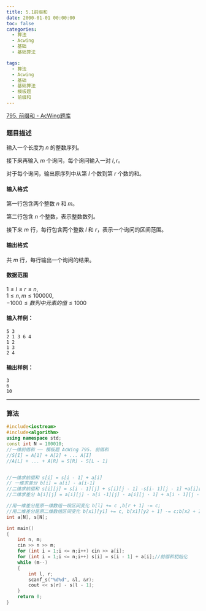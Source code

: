 ```yaml
---
title: 5.1前缀和
date: 2000-01-01 00:00:00
toc: false
categories:
  - 算法
  - Acwing
  - 基础
  - 基础算法

tags:
  - 算法
  - Acwing
  - 基础
  - 基础算法
  - 模板题
  - 前缀和
---
```


[795. 前缀和 - AcWing题库](https://www.acwing.com/problem/content/797/)

### 题目描述
输入一个长度为 $n$ 的整数序列。

接下来再输入 $m$ 个询问，每个询问输入一对 $l, r$。

对于每个询问，输出原序列中从第 $l$ 个数到第 $r$ 个数的和。

#### 输入格式

第一行包含两个整数 $n$ 和 $m$。

第二行包含 $n$ 个整数，表示整数数列。

接下来 $m$ 行，每行包含两个整数 $l$ 和 $r$，表示一个询问的区间范围。

#### 输出格式

共 $m$ 行，每行输出一个询问的结果。

#### 数据范围

$1 \le l \le r \le n$,  
$1 \le n,m \le 100000$,  
$-1000 \le 数列中元素的值 \le 1000$

#### 输入样例：

```
5 3
2 1 3 6 4
1 2
1 3
2 4
```

#### 输出样例：

```
3
6
10
```

---
### 算法

```cpp
#include<iostream>
#include<algorithm>
using namespace std;
const int N = 100010;
//一维前缀和 —— 模板题 AcWing 795. 前缀和
//S[I] = A[1] + A[2] + ... A[I]
//A[L] + ... + A[R] = S[R] - S[L - 1]


//一维求前缀和 s[i] = s[i - 1] + a[i]
// 一维求差分 b[i] = a[i] - a[i-1]
//二维求前缀和 s[i][j] = s[i - 1][j] + s[i][j - 1] -s[i- 1][j - 1] +a[i][j]
//二维求差分 b[i][j] = a[i][j] - a[i -1][j] - a[i][j - 1] + a[i - 1][j - 1]

//用一维差分是原一维数组一段区间变化 b[l] += c ,b[r + 1] -= c;
//用二维差分是原二维数组区间变化 b[x1][y1] += c, b[x1][y2 + 1] -= c;b[x2 + 1][y1] -= c, b[x2 + 1][y2 + 1] += c;
int a[N], s[N];

int main()
{
    int n, m;
    cin >> n >> m;
    for (int i = 1;i <= n;i++) cin >> a[i];
    for (int i = 1;i <= n;i++) s[i] = s[i - 1] + a[i];//前缀和初始化
    while (m--)
    {
        int l, r;
        scanf_s("%d%d", &l, &r);
        cout << s[r] - s[l - 1];
    }
    return 0;
}
```